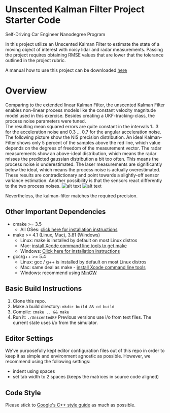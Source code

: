 # Unscented Kalman Filter Project Starter Code
Self-Driving Car Engineer Nanodegree Program

In this project utilize an Unscented Kalman Filter to estimate the state of a moving object of interest with noisy lidar and radar measurements. Passing the project requires obtaining RMSE values that are lower that the tolerance outlined in the project rubric. 

A manual how to use this project can be downloaded [here](https://github.com/jensakut/CarND-Catch-Run-Away-Car-UKF/blob/master/Project_rubric.md)

# Overview

Comparing to the extended linear Kalman Filter, the unscented Kalman Filter enables non-linear process models like the constant velocity magnitude model used in this exercise. Besides creating a UKF-tracking-class, the process noise parameters were tuned.  
The resulting mean squared errors are quite constant in the intervals 1...3 for the acceleration noise and 0.3 ... 0.7 for the angular acceleration noise. 
The following picture show the NIS precision distribution. An ideal Kalman-Filter shows only 5 percent of the samples above the red line, which value depends on the degrees of freedom of the measurement vector. 
The radar measurements show an above-ideal distribution, which means the radar misses the predicted gaussian distribution a bit too often. This means the process noise is underestimated. 
The laser measurements are significantly below the ideal, which means the process noise is actually overestimated. These results are contradictionary and point towards a slightly-off sensor variance estimation. Another possibility is that the sensors react differently to the two process noises. 
![alt text](https://github.com/jensakut/CarND-Catch-Run-Away-Car-UKF/blob/master/Radar_NIS.png)
![alt text](https://github.com/jensakut/CarND-Catch-Run-Away-Car-UKF/blob/master/Lidar_NIS.png)

Nevertheless, the kalman-filter matches the required precision. 


## Other Important Dependencies
* cmake >= 3.5
  * All OSes: [click here for installation instructions](https://cmake.org/install/)
* make >= 4.1 (Linux, Mac), 3.81 (Windows)
  * Linux: make is installed by default on most Linux distros
  * Mac: [install Xcode command line tools to get make](https://developer.apple.com/xcode/features/)
  * Windows: [Click here for installation instructions](http://gnuwin32.sourceforge.net/packages/make.htm)
* gcc/g++ >= 5.4
  * Linux: gcc / g++ is installed by default on most Linux distros
  * Mac: same deal as make - [install Xcode command line tools](https://developer.apple.com/xcode/features/)
  * Windows: recommend using [MinGW](http://www.mingw.org/)

## Basic Build Instructions

1. Clone this repo.
2. Make a build directory: `mkdir build && cd build`
3. Compile: `cmake .. && make`
4. Run it: `./UnscentedKF` Previous versions use i/o from text files.  The current state uses i/o
from the simulator.

## Editor Settings

We've purposefully kept editor configuration files out of this repo in order to
keep it as simple and environment agnostic as possible. However, we recommend
using the following settings:

* indent using spaces
* set tab width to 2 spaces (keeps the matrices in source code aligned)

## Code Style

Please stick to [Google's C++ style guide](https://google.github.io/styleguide/cppguide.html) as much as possible.



